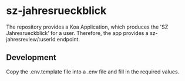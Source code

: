 # sz-jahresrueckblick
The repository provides a Koa Application, which produces the 'SZ Jahresrueckblick' for a user.
Therefore, the app provides a sz-jahresreview/:userId endpoint.

## Development
Copy the .env.template file into a .env file and fill in the required values.
